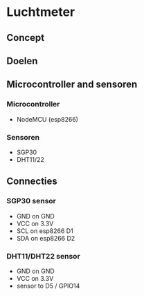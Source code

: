 # Luchtmeter

## Concept

## Doelen

## Microcontroller and sensoren

### Microcontroller

* NodeMCU (esp8266)

### Sensoren

* SGP30
* DHT11/22

## Connecties

### SGP30 sensor

 * GND on GND
 * VCC on 3.3V
 * SCL on esp8266 D1
 * SDA on esp8266 D2

### DHT11/DHT22 sensor

 * GND on GND
 * VCC on 3.3V
 * sensor to D5 / GPIO14
